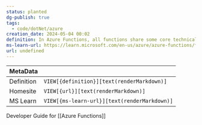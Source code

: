```yaml
---
status: planted
dg-publish: true
tags:
  - code/dotNet/azure
creation_date: 2024-05-04 00:02
definition: In Azure Functions, all functions share some core technical concepts and components, regardless of your preferred language or development environment.
ms-learn-url: https://learn.microsoft.com/en-us/azure/azure-functions/functions-reference?tabs=blob&pivots=programming-language-csharp
url: undefined
---
```

| MetaData   |                                              |
| ---------- | -------------------------------------------- |
| Definition | `VIEW[{definition}][text(renderMarkdown)]`   |
| Homesite   | `VIEW[{url}][text(renderMarkdown)]`          |
| MS Learn   | `VIEW[{ms-learn-url}][text(renderMarkdown)]` |
Developer Guide for [[Azure Functions]]


